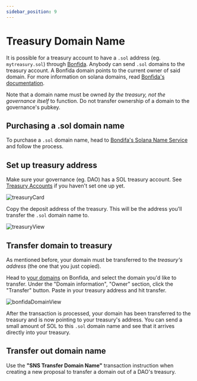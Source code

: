 ```yaml
---
sidebar_position: 9
---
```


# Treasury Domain Name
It is possible for a treasury account to have a `.sol` address (eg. `mytreasury.sol`) through [Bonfida](https://naming.bonfida.org/). Anybody can send `.sol` domains to the treasury account. A Bonfida domain points to the current owner of said domain. For more information on solana domains, read [Bonfida's documentation](https://docs.bonfida.org/collection/an-introduction-to-the-solana-name-service).

Note that a domain name must be owned *by the treasury, not the governance itself* to function. Do not transfer ownership of a domain to the governance's pubkey.

## Purchasing a .sol domain name
To purchase a `.sol` domain name, head to [Bondifa's Solana Name Service](https://naming.bonfida.org/) and follow the process.

## Set up treasury address
Make sure your governance (eg. DAO) has a SOL treasury account. See [Treasury Accounts](treasury-account.md) if you haven't set one up yet.

![treasuryCard](/img/treasurySolAddress/treasuryCard.png)

Copy the deposit address of the treasury. This will be the address you'll transfer the `.sol` domain name to.

![treasuryView](/img/treasurySolAddress/treasuryView.png)

## Transfer domain to treasury
As mentioned before, your domain must be transferred to the *treasury's address* (the one that you just copied).

Head to [your domains](https://naming.bonfida.org/#/profile?view=domains) on Bonfida, and select the domain you'd like to transfer. Under the "Domain information", "Owner" section, click the "Transfer" button. Paste in your treasury address and hit transfer.

![bonfidaDomainView](/img/treasurySolAddress/bonfidaDomainView.png)

After the transaction is processed, your domain has been transferred to the treasury and is now pointing to your treasury's address. You can send a small amount of SOL to this `.sol` domain name and see that it arrives directly into your treasury.

## Transfer out domain name
Use the **"SNS Transfer Domain Name"** transaction instruction when creating a new proposal to transfer a domain out of a DAO's treasury.
